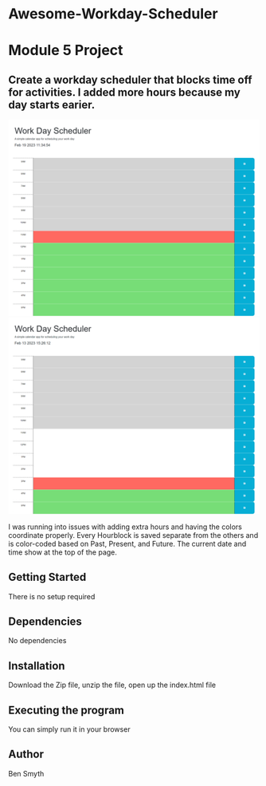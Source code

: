 # Awesome-Workday-Scheduler
<h1>Module 5 Project</h1>

<h2>Create a workday scheduler that blocks time off for activities. I added more hours because my day starts earier.</h2>

<img src="./assets/img/Work-Day-Scheduler-SS.png" alt="Completed Scheduler" title="Completed Scheduler">


<img src="./assets/img/Work-Day-Scheduler.png" alt="7am-10am not working properly" title="Not completed">

<p>I was running into issues with adding extra hours and having the colors coordinate properly. Every Hourblock is saved separate from the others and is color-coded based on Past, Present, and Future. The current date and time show at the top of the page. </p>

<h2>Getting Started</h2>

<p> There is no setup required</p>

<h2>Dependencies</h2>

<p>No dependencies</p>

<h2>Installation</h2>

<p>Download the Zip file, unzip the file, open up the index.html file</p>

<h2>Executing the program</h2>

</p>You can simply run it in your browser</p>

<h2>Author</h2>

<p>Ben Smyth</p>



